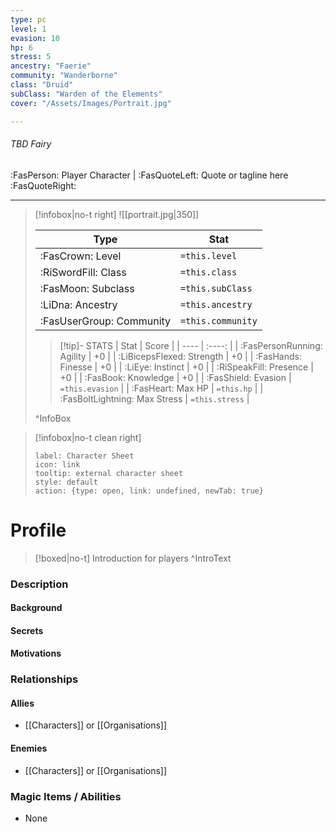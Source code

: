 ```yaml
---
type: pc
level: 1
evasion: 10
hp: 6
stress: 5
ancestry: "Faerie"
community: "Wanderborne"
class: "Druid"
subClass: "Warden of the Elements"
cover: "/Assets/Images/Portrait.jpg"

---
```


###### TBD Fairy
:FasPerson: Player Character | :FasQuoteLeft: Quote or tagline here :FasQuoteRight:
___
> [!infobox|no-t right]
> ![[portrait.jpg|350]]
>
> | Type | Stat |
> | ---- | ---- |
> | :FasCrown: Level   | `=this.level` |
> | :RiSwordFill: Class |  `=this.class` |
> | :FasMoon: Subclass |  `=this.subClass`|
> |  :LiDna: Ancestry |  `=this.ancestry`|
> |  :FasUserGroup: Community |  `=this.community`|
> 
>> [!tip]- STATS
>> | Stat | Score |
>> | ---- | :----: |
>> | :FasPersonRunning: Agility | +0 |
>> | :LiBicepsFlexed: Strength | +0 |
>> | :FasHands: Finesse | +0 |
>> | :LiEye: Instinct | +0 |
>> | :RiSpeakFill: Presence | +0 |
>> | :FasBook: Knowledge | +0 |
>> | :FasShield: Evasion | `=this.evasion` |
>> | :FasHeart: Max HP | `=this.hp` |
>> | :FasBoltLightning: Max Stress | `=this.stress` |
>
>^InfoBox

> [!infobox|no-t clean right]
> ```meta-bind-button
> label: Character Sheet
> icon: link
> tooltip: external character sheet
> style: default
> action: {type: open, link: undefined, newTab: true}
> ```

# Profile

> [!boxed|no-t]
> Introduction for players
>^IntroText
	
### Description

#### Background

#### Secrets

#### Motivations 

### Relationships

#### Allies
- [[Characters]] or [[Organisations]]

#### Enemies
- [[Characters]] or [[Organisations]]

### Magic Items / Abilities
- None
